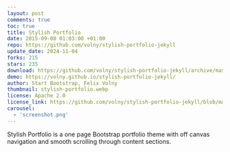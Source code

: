 ```yaml
---
layout: post
comments: true
toc: true
title: Stylish Portfolio
date: 2015-09-08 01:03:00 +01:00
repo: https://github.com/volny/stylish-portfolio-jekyll
update_date: 2024-11-04
forks: 215
stars: 235
download: https://github.com/volny/stylish-portfolio-jekyll/archive/master.zip
demo: https://volny.github.io/stylish-portfolio-jekyll/
author: Start Bootstrap, Felix Volny
thumbnail: stylish-portfolio.webp
license: Apache 2.0
license_link: https://github.com/volny/stylish-portfolio-jekyll/blob/master/LICENSE
carousel:
  - 'screenshot.png'
---
```


Stylish Portfolio is a one page Bootstrap portfolio theme with off canvas navigation and smooth scrolling through content sections.
